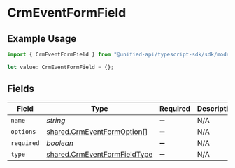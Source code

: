 # CrmEventFormField

## Example Usage

```typescript
import { CrmEventFormField } from "@unified-api/typescript-sdk/sdk/models/shared";

let value: CrmEventFormField = {};
```

## Fields

| Field                                                                               | Type                                                                                | Required                                                                            | Description                                                                         |
| ----------------------------------------------------------------------------------- | ----------------------------------------------------------------------------------- | ----------------------------------------------------------------------------------- | ----------------------------------------------------------------------------------- |
| `name`                                                                              | *string*                                                                            | :heavy_minus_sign:                                                                  | N/A                                                                                 |
| `options`                                                                           | [shared.CrmEventFormOption](../../../sdk/models/shared/crmeventformoption.md)[]     | :heavy_minus_sign:                                                                  | N/A                                                                                 |
| `required`                                                                          | *boolean*                                                                           | :heavy_minus_sign:                                                                  | N/A                                                                                 |
| `type`                                                                              | [shared.CrmEventFormFieldType](../../../sdk/models/shared/crmeventformfieldtype.md) | :heavy_minus_sign:                                                                  | N/A                                                                                 |
